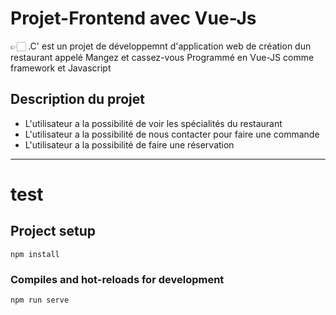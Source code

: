 # Projet-Frontend avec Vue-Js

 👉🏻 .C' est un projet de développemnt d'application web de création dun restaurant appelé Mangez et cassez-vous
 Programmé en Vue-JS comme framework  et Javascript
 

                   



## Description du projet 
 
- L'utilisateur a la possibilité de voir les spécialités du restaurant   
- L'utilisateur a la possibilité de nous contacter pour faire une commande
- L'utilisateur a la possibilité de faire une réservation 
---








# test

## Project setup
```
npm install
```
### Compiles and hot-reloads for development
```
npm run serve
```

